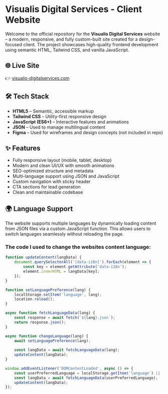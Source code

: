 # Visualis Digital Services - Client Website

Welcome to the official repository for the **Visualis Digital Services** website – a modern, responsive, and fully custom-built site created for a design-focused client. The project showcases high-quality frontend development using semantic HTML, Tailwind CSS, and vanilla JavaScript.

## 🌐 Live Site

👉 [visualis-digitalservices.com](https://visualis-digitalservices.com)

## 🛠 Tech Stack

- **HTML5** – Semantic, accessible markup
- **Tailwind CSS** – Utility-first responsive design
- **JavaScript (ES6+)** – Interactive features and animations
- **JSON** – Used to manage multilingual content
- **Figma** – Used for wireframes and design concepts (not included in repo)

## ✨ Features

- Fully responsive layout (mobile, tablet, desktop)
- Modern and clean UI/UX with smooth animations
- SEO-optimized structure and metadata
- Multi-language support using JSON and JavaScript
- Custom navigation with sticky header
- CTA sections for lead generation
- Clean and maintainable codebase

## 🌍 Language Support

The website supports multiple languages by dynamically loading content from JSON files via a custom JavaScript function. This allows users to switch languages seamlessly without reloading the page.

### The code I used to change the websites content language:
```javascript
function updateContent(langData) {
    document.querySelectorAll('[data-i18n]').forEach(element => {
        const key = element.getAttribute('data-i18n');
        element.innerHTML = langData[key];
    });
}

function setLanguagePreference(lang) {
    localStorage.setItem('language', lang);
    location.reload();
}

async function fetchLanguageData(lang) {
    const response = await fetch(`${lang}.json`);
    return response.json();
}

async function changeLanguage(lang) {
    await setLanguagePreference(lang);
    
    const langData = await fetchLanguageData(lang);
    updateContent(langData);
}

window.addEventListener('DOMContentLoaded', async () => {
    const userPreferredLanguage = localStorage.getItem('language') || 'de';
    const langData = await fetchLanguageData(userPreferredLanguage);
    updateContent(langData);
});
